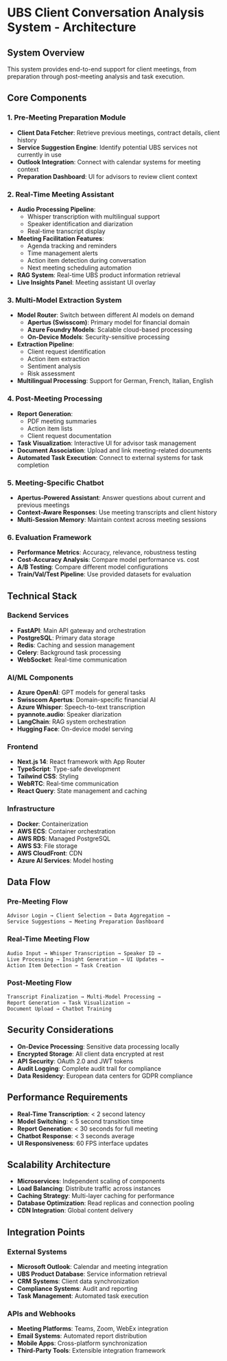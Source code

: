 # UBS Client Conversation Analysis System - Architecture

## System Overview

This system provides end-to-end support for client meetings, from preparation through post-meeting analysis and task execution.

## Core Components

### 1. Pre-Meeting Preparation Module
- **Client Data Fetcher**: Retrieve previous meetings, contract details, client history
- **Service Suggestion Engine**: Identify potential UBS services not currently in use
- **Outlook Integration**: Connect with calendar systems for meeting context
- **Preparation Dashboard**: UI for advisors to review client context

### 2. Real-Time Meeting Assistant
- **Audio Processing Pipeline**:
  - Whisper transcription with multilingual support
  - Speaker identification and diarization
  - Real-time transcript display
- **Meeting Facilitation Features**:
  - Agenda tracking and reminders
  - Time management alerts
  - Action item detection during conversation
  - Next meeting scheduling automation
- **RAG System**: Real-time UBS product information retrieval
- **Live Insights Panel**: Meeting assistant UI overlay

### 3. Multi-Model Extraction System
- **Model Router**: Switch between different AI models on demand
  - **Apertus (Swisscom)**: Primary model for financial domain
  - **Azure Foundry Models**: Scalable cloud-based processing
  - **On-Device Models**: Security-sensitive processing
- **Extraction Pipeline**:
  - Client request identification
  - Action item extraction
  - Sentiment analysis
  - Risk assessment
- **Multilingual Processing**: Support for German, French, Italian, English

### 4. Post-Meeting Processing
- **Report Generation**:
  - PDF meeting summaries
  - Action item lists
  - Client request documentation
- **Task Visualization**: Interactive UI for advisor task management
- **Document Association**: Upload and link meeting-related documents
- **Automated Task Execution**: Connect to external systems for task completion

### 5. Meeting-Specific Chatbot
- **Apertus-Powered Assistant**: Answer questions about current and previous meetings
- **Context-Aware Responses**: Use meeting transcripts and client history
- **Multi-Session Memory**: Maintain context across meeting sessions

### 6. Evaluation Framework
- **Performance Metrics**: Accuracy, relevance, robustness testing
- **Cost-Accuracy Analysis**: Compare model performance vs. cost
- **A/B Testing**: Compare different model configurations
- **Train/Val/Test Pipeline**: Use provided datasets for evaluation

## Technical Stack

### Backend Services
- **FastAPI**: Main API gateway and orchestration
- **PostgreSQL**: Primary data storage
- **Redis**: Caching and session management
- **Celery**: Background task processing
- **WebSocket**: Real-time communication

### AI/ML Components
- **Azure OpenAI**: GPT models for general tasks
- **Swisscom Apertus**: Domain-specific financial AI
- **Azure Whisper**: Speech-to-text transcription
- **pyannote.audio**: Speaker diarization
- **LangChain**: RAG system orchestration
- **Hugging Face**: On-device model serving

### Frontend
- **Next.js 14**: React framework with App Router
- **TypeScript**: Type-safe development
- **Tailwind CSS**: Styling
- **WebRTC**: Real-time communication
- **React Query**: State management and caching

### Infrastructure
- **Docker**: Containerization
- **AWS ECS**: Container orchestration
- **AWS RDS**: Managed PostgreSQL
- **AWS S3**: File storage
- **AWS CloudFront**: CDN
- **Azure AI Services**: Model hosting

## Data Flow

### Pre-Meeting Flow
```
Advisor Login → Client Selection → Data Aggregation → 
Service Suggestions → Meeting Preparation Dashboard
```

### Real-Time Meeting Flow
```
Audio Input → Whisper Transcription → Speaker ID → 
Live Processing → Insight Generation → UI Updates → 
Action Item Detection → Task Creation
```

### Post-Meeting Flow
```
Transcript Finalization → Multi-Model Processing → 
Report Generation → Task Visualization → 
Document Upload → Chatbot Training
```

## Security Considerations

- **On-Device Processing**: Sensitive data processing locally
- **Encrypted Storage**: All client data encrypted at rest
- **API Security**: OAuth 2.0 and JWT tokens
- **Audit Logging**: Complete audit trail for compliance
- **Data Residency**: European data centers for GDPR compliance

## Performance Requirements

- **Real-Time Transcription**: < 2 second latency
- **Model Switching**: < 5 second transition time
- **Report Generation**: < 30 seconds for full meeting
- **Chatbot Response**: < 3 seconds average
- **UI Responsiveness**: 60 FPS interface updates

## Scalability Architecture

- **Microservices**: Independent scaling of components
- **Load Balancing**: Distribute traffic across instances
- **Caching Strategy**: Multi-layer caching for performance
- **Database Optimization**: Read replicas and connection pooling
- **CDN Integration**: Global content delivery

## Integration Points

### External Systems
- **Microsoft Outlook**: Calendar and meeting integration
- **UBS Product Database**: Service information retrieval
- **CRM Systems**: Client data synchronization
- **Compliance Systems**: Audit and reporting
- **Task Management**: Automated task execution

### APIs and Webhooks
- **Meeting Platforms**: Teams, Zoom, WebEx integration
- **Email Systems**: Automated report distribution
- **Mobile Apps**: Cross-platform synchronization
- **Third-Party Tools**: Extensible integration framework